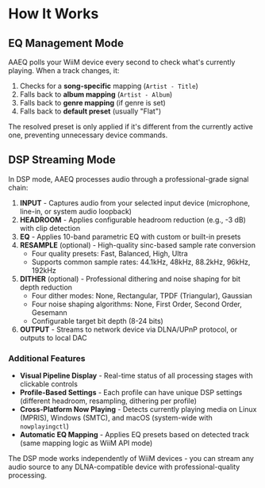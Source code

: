 # How It Works

## EQ Management Mode

AAEQ polls your WiiM device every second to check what's currently playing. When a track changes, it:

1. Checks for a **song-specific** mapping (`Artist - Title`)
2. Falls back to **album mapping** (`Artist - Album`)
3. Falls back to **genre mapping** (if genre is set)
4. Falls back to **default preset** (usually "Flat")

The resolved preset is only applied if it's different from the currently active one, preventing unnecessary device commands.

## DSP Streaming Mode

In DSP mode, AAEQ processes audio through a professional-grade signal chain:

1. **INPUT** - Captures audio from your selected input device (microphone, line-in, or system audio loopback)
2. **HEADROOM** - Applies configurable headroom reduction (e.g., -3 dB) with clip detection
3. **EQ** - Applies 10-band parametric EQ with custom or built-in presets
4. **RESAMPLE** (optional) - High-quality sinc-based sample rate conversion
   - Four quality presets: Fast, Balanced, High, Ultra
   - Supports common sample rates: 44.1kHz, 48kHz, 88.2kHz, 96kHz, 192kHz
5. **DITHER** (optional) - Professional dithering and noise shaping for bit depth reduction
   - Four dither modes: None, Rectangular, TPDF (Triangular), Gaussian
   - Four noise shaping algorithms: None, First Order, Second Order, Gesemann
   - Configurable target bit depth (8-24 bits)
6. **OUTPUT** - Streams to network device via DLNA/UPnP protocol, or outputs to local DAC

### Additional Features

- **Visual Pipeline Display** - Real-time status of all processing stages with clickable controls
- **Profile-Based Settings** - Each profile can have unique DSP settings (different headroom, resampling, dithering per profile)
- **Cross-Platform Now Playing** - Detects currently playing media on Linux (MPRIS), Windows (SMTC), and macOS (system-wide with `nowplayingctl`)
- **Automatic EQ Mapping** - Applies EQ presets based on detected track (same mapping logic as WiiM API mode)

The DSP mode works independently of WiiM devices - you can stream any audio source to any DLNA-compatible device with professional-quality processing.

